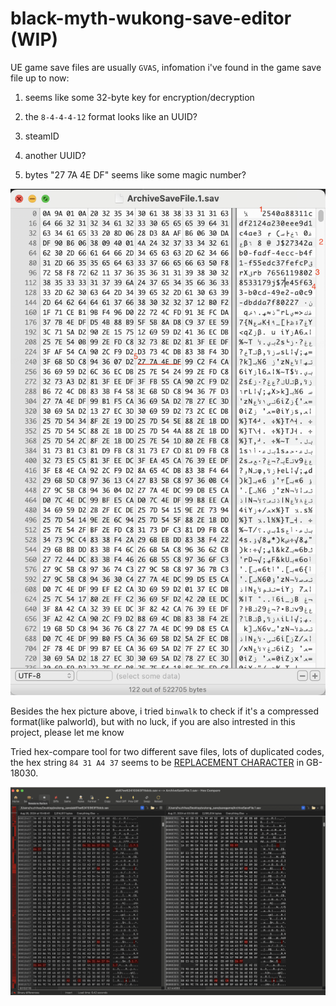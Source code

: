 # black-myth-wukong-save-editor (WIP)

UE game save files are usually `GVAS`, infomation i've found in the game save file up to now:

1. seems like some 32-byte key for encryption/decryption

2. the `8-4-4-4-12` format looks like an UUID?

3. steamID

4. another UUID?

5. bytes "27 7A 4E DF" seems like some magic number?

![hex_img](./img/hex.png)

Besides the hex picture above, i tried `binwalk` to check if it's a compressed format(like palworld), but with no luck, if you are also intrested in this project, please let me know

Tried hex-compare tool for two different save files, lots of duplicated codes, the hex string `84 31 A4 37` seems to be [REPLACEMENT CHARACTER](http://www.tachyonsoft.com/uc00FF.htm) in GB-18030.

![hex_compare](./img/hexcompare.png)